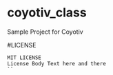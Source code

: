 # coyotiv_class
Sample Project for Coyotiv 

#LICENSE 
``` 
MIT LICENSE
License Body Text here and there
``